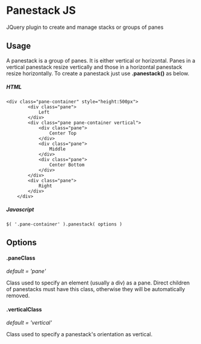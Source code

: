 # Panestack JS
JQuery plugin to create and manage stacks or groups of panes

## Usage
A panestack is a group of panes. It is either vertical or horizontal. Panes in a vertical panestack resize vertically and those in a horizontal panestack resize horizontally. To create a panestack just use **.panestack()** as below.

##### HTML
    <div class="pane-container" style="height:500px">
            <div class="pane">
                Left
            </div>
            <div class="pane pane-container vertical">
                <div class="pane">
                    Center Top
                </div>
                <div class="pane">
                    Middle
                </div>
                <div class="pane">
                    Center Bottom
                </div>
            </div>
            <div class="pane">
                Right
            </div>
        </div>


##### Javascript

    $( '.pane-container' ).panestack( options )

## Options

#### .paneClass ####
*default = 'pane'*

Class used to specify an element (usually a div) as a pane. Direct children of panestacks must have this class, otherwise they will be automatically removed.

#### .verticalClass ####
*default = 'vertical'*

Class used to specify a panestack's orientation as vertical.
